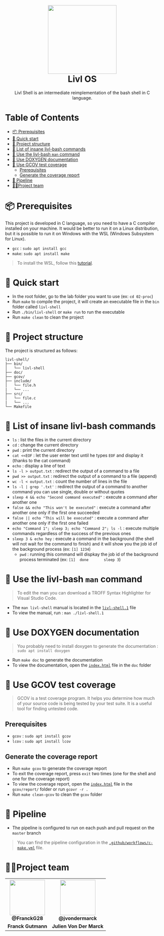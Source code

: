 <h1 align="center"><img src="https://user-images.githubusercontent.com/62793491/208452652-71416c5c-8261-4501-a002-afc9e2cf0a0b.png" width="224px"/><br/>
  Livl OS
</h1>  
<p align="center">Livl Shell is an intermediate reimplementation of the bash shell in C language.</p> 

# Table of Contents
- [📦 Prerequisites](#-prerequisites)
- [🚀 Quick start](#-quick-start)
- [📁 Project structure](#-project-structure)
- [📝 List of insane livl-bash commands](#-list-of-insane-livl-bash-commands)
- [📖 Use the livl-bash `man` command](#📖-use-the-livl-bash-man-command)
- [📜 Use DOXYGEN documentation](#-use-doxygen-documentation)
- [🧪 Use GCOV test coverage](#-use-gcov-test-coverage)
    - [Prerequisites](#prerequisites-1)
    - [Generate the coverage report](#generate-the-coverage-report)
- [🔧 Pipeline](#-pipeline)
- [🧍🏽Project team](#-project-team)

# 📦 Prerequisites
This project is developed in C language, so you need to have a C compiler installed on your machine. It would be better to run it on a Linux distribution, but it is possible to run it on Windows with the WSL (Windows Subsystem for Linux).

- `gcc` : `sudo apt install gcc`
- `make`: `sudo apt install make`

> To install the WSL, follow this [tutorial](https://docs.microsoft.com/en-us/windows/wsl/install-win10).

# 🚀 Quick start
- In the root folder, go to the lab folder you want to use (ex: `cd 02-proc`)
- Run `make` to compile the project, it will create an executable file in the `bin` folder called `livl-shell`
- Run `./bin/livl-shell` or `make run` to run the executable
- Run `make clean` to clean the project


# 📁 Project structure

The project is structured as follows:

```
livl-shell/
├── bin/
│   └── livl-shell
├── doc/
├── gcov/
├── include/
│   └── file.h
|   └── ...
├── src/
│   └── file.c
|   └── ...
└── Makefile
```

# 📝 List of insane livl-bash commands

- `ls` : list the files in the current directory
- `cd` : change the current directory
- `pwd` : print the current directory
- `cat <<EOF` : let the user enter text until he types `EOF` and display it (thanks to the cat command)
- `echo` : display a line of text
- `ls -l > output.txt` : redirect the output of a command to a file
- `pwd >> output.txt` : redirect the output of a command to a file (append)
- `wc -l < output.txt` : count the number of lines in the file
- `ls -l | grep '.txt'` : redirect the output of a command to another command you can use single, double or without quotes
- `sleep 4 && echo "Second command executed"` : execute a command after another one
- `false && echo "This won't be executed"` : execute a command after another one only if the first one succeeded
- `false || echo "This will be executed"` : execute a command after another one only if the first one failed
- `echo "Command 1"; sleep 3; echo "Command 2"; ls -l` : execute multiple commands regardless of the success of the previous ones
- `sleep 3 & echo hey` : execute a command in the background (the shell will not wait for the command to finish) and it will show you the job id of the background process (ex: `[1] 1234`)
    - `pwd` : running this command will dispkay the job id of the background process terminated (ex: `[1]  done       sleep 3`)

# 📖 Use the livl-bash `man` command 

> To edit the man you can download a TROFF Syntax Highlighter for Visual Studio Code.

- The `man livl-shell` manual is located in the [`livl-shell.1`](livl-shell.1) file
- To view the manual, run : `man ./livl-shell.1`

# 📜 Use DOXYGEN documentation

> You probably need to install doxygen to generate the documentation : `sudo apt install doxygen`

- Run `make doc` to generate the documentation
- To view the documentation, open the [`index.html`](/doc/html/index.html) file in the `doc` folder

# 🧪 Use GCOV test coverage

> GCOV is a test coverage program. It helps you determine how much of your source code is being tested by your test suite. It is a useful tool for finding untested code.

## Prerequisites

- `gcov` : `sudo apt install gcov`
- `lcov` : `sudo apt install lcov`

## Generate the coverage report
- Run `make gcov` to generate the coverage report
- To exit the coverage report, press `exit` two times (one for the shell and one for the coverage report)
- To view the coverage report, open the [`index.html`](/gcov/report/index.html) file in the `gcov/report/` folder or run `gcovr -r .`
- Run `make clean-gcov` to clean the `gcov` folder

# 🔧 Pipeline

- The pipeline is configured to run on each push and pull request on the `master` branch

> You can find the pipeline configuration in the [`.github/workflows/c-make.yml`](.github/workflows/c-make.yml) file.

# 🧍🏽Project team

<table align="center">
    <tr>
        <th><img src="https://avatars.githubusercontent.com/u/19238963?v=4?v=4?size=115" width="115"><br><strong>@FranckG28</strong></th>
        <th><img src="https://avatars.githubusercontent.com/u/62793491?v=4?size=115" width="115"><br><strong>@jvondermarck</strong></th>
    </tr>
    <tr align="center">
        <td><b>Franck Gutmann</b></td>
        <td><b>Julien Von Der Marck</b></td>
    </tr>
</table>